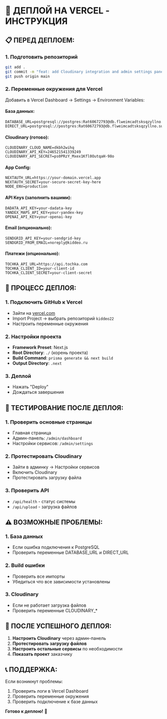 # 🚀 ДЕПЛОЙ НА VERCEL - ИНСТРУКЦИЯ

## 📋 **ПЕРЕД ДЕПЛОЕМ:**

### 1. **Подготовить репозиторий**
```bash
git add .
git commit -m "feat: add Cloudinary integration and admin settings panel"
git push origin main
```

### 2. **Переменные окружения для Vercel**

Добавить в Vercel Dashboard → Settings → Environment Variables:

#### **База данных:**
```
DATABASE_URL=postgresql://postgres:Rat60672793@db.flweimcadtsksqzyllno.supabase.co:5432/postgres
DIRECT_URL=postgresql://postgres:Rat60672793@db.flweimcadtsksqzyllno.supabase.co:5432/postgres
```

#### **Cloudinary (готово):**
```
CLOUDINARY_CLOUD_NAME=dkbh2wihq
CLOUDINARY_API_KEY=246521541339249
CLOUDINARY_API_SECRET=ps0PRzY_Mxex1Kfl0OutqaH-98o
```

#### **App Config:**
```
NEXTAUTH_URL=https://your-domain.vercel.app
NEXTAUTH_SECRET=your-secure-secret-key-here
NODE_ENV=production
```

#### **API Keys (заполнить вашими):**
```
DADATA_API_KEY=your-dadata-key
YANDEX_MAPS_API_KEY=your-yandex-key
OPENAI_API_KEY=your-openai-key
```

#### **Email (опционально):**
```
SENDGRID_API_KEY=your-sendgrid-key
SENDGRID_FROM_EMAIL=noreply@kiddeo.ru
```

#### **Платежи (опционально):**
```
TOCHKA_API_URL=https://api.tochka.com
TOCHKA_CLIENT_ID=your-client-id
TOCHKA_CLIENT_SECRET=your-client-secret
```

## 🔧 **ПРОЦЕСС ДЕПЛОЯ:**

### 1. **Подключить GitHub к Vercel**
- Зайти на [vercel.com](https://vercel.com)
- Import Project → выбрать репозиторий `kiddeo22`
- Настроить переменные окружения

### 2. **Настройки проекта**
- **Framework Preset**: Next.js
- **Root Directory**: `./` (корень проекта)
- **Build Command**: `prisma generate && next build`
- **Output Directory**: `.next`

### 3. **Деплой**
- Нажать "Deploy"
- Дождаться завершения

## 🧪 **ТЕСТИРОВАНИЕ ПОСЛЕ ДЕПЛОЯ:**

### 1. **Проверить основные страницы**
- Главная страница
- Админ-панель: `/admin/dashboard`
- Настройки сервисов: `/admin/settings`

### 2. **Протестировать Cloudinary**
- Зайти в админку → Настройки сервисов
- Включить Cloudinary
- Протестировать загрузку файла

### 3. **Проверить API**
- `/api/health` - статус системы
- `/api/upload` - загрузка файлов

## ⚠️ **ВОЗМОЖНЫЕ ПРОБЛЕМЫ:**

### 1. **База данных**
- Если ошибка подключения к PostgreSQL
- Проверить переменные DATABASE_URL и DIRECT_URL

### 2. **Build ошибки**
- Проверить все импорты
- Убедиться что все зависимости установлены

### 3. **Cloudinary**
- Если не работает загрузка файлов
- Проверить переменные CLOUDINARY_*

## 🎯 **ПОСЛЕ УСПЕШНОГО ДЕПЛОЯ:**

1. **Настроить Cloudinary** через админ-панель
2. **Протестировать загрузку файлов**
3. **Настроить остальные сервисы** по необходимости
4. **Показать проект** заказчику

## 📞 **ПОДДЕРЖКА:**

Если возникнут проблемы:
1. Проверить логи в Vercel Dashboard
2. Проверить переменные окружения
3. Проверить подключение к базе данных

**Готово к деплою!** 🚀
